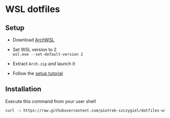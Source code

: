 # WSL dotfiles

## Setup

- Download [ArchWSL](https://github.com/yuk7/ArchWSL/releases/latest/download/Arch.zip)

- Set WSL version to 2  
  `wsl.exe --set-default-version 2`

- Extract `Arch.zip` and launch it

- Follow the [setup tutorial](https://github.com/yuk7/ArchWSL/wiki/How-to-Setup)

## Installation

Execute this command from your user shell

```bash
curl -s https://raw.githubusercontent.com/piotrek-szczygiel/dotfiles-wsl/master/wsl.sh | sh
```
